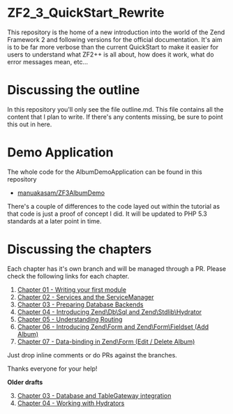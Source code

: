 ZF2_3_QuickStart_Rewrite
========================

This repository is the home of a new introduction into the world of the Zend Framework 2 and following versions for
the official documentation. It's aim is to be far more verbose than the current QuickStart to make it easier for users
to understand what ZF2++ is all about, how does it work, what do error messages mean, etc...

Discussing the outline
======================

In this repository you'll only see the file outline.md. This file contains all the content that I plan to write. If
there's any contents missing, be sure to point this out in here.

Demo Application
================

The whole code for the AlbumDemoApplication can be found in this repository

- [manuakasam/ZF3AlbumDemo](https://github.com/manuakasam/ZF3AlbumDemo)

There's a couple of differences to the code layed out within the tutorial as that code is just
a proof of concept I did. It will be updated to PHP 5.3 standards at a later point in time.

Discussing the chapters
=======================

Each chapter has it's own branch and will be managed through a PR. Please check the following links for each chapter.

1. [Chapter 01 - Writing your first module](https://github.com/manuakasam/ZF2_3_QuickStart_Rewrite/pull/7/files)
2. [Chapter 02 - Services and the ServiceManager](https://github.com/manuakasam/ZF2_3_QuickStart_Rewrite/pull/8/files)
3. [Chapter 03 - Preparing Database Backends](https://github.com/manuakasam/ZF2_3_QuickStart_Rewrite/pull/13/files)
4. [Chapter 04 - Introducing Zend\Db\Sql and Zend\Stdlib\Hydrator](https://github.com/manuakasam/ZF2_3_QuickStart_Rewrite/pull/14/files)
5. [Chapter 05 - Understanding Routing](https://github.com/manuakasam/ZF2_3_QuickStart_Rewrite/pull/12/files)
6. [Chapter 06 - Introducing Zend\Form and Zend\Form\Fieldset (Add Album)](https://github.com/manuakasam/ZF2_3_QuickStart_Rewrite/pull/15/files)
7. [Chapter 07 - Data-binding in Zend\Form (Edit / Delete Album)](https://github.com/manuakasam/ZF2_3_QuickStart_Rewrite/pull/16/files)

Just drop inline comments or do PRs against the branches.

Thanks everyone for your help!

**Older drafts**

3. [Chapter 03 - Database and TableGateway integration](https://github.com/manuakasam/ZF2_3_QuickStart_Rewrite/pull/10/files)
4. [Chapter 04 - Working with Hydrators](https://github.com/manuakasam/ZF2_3_QuickStart_Rewrite/pull/11/files)